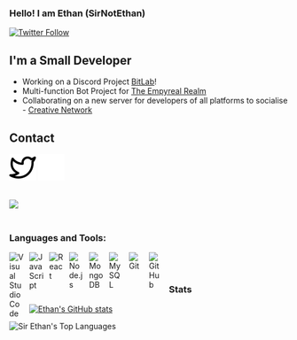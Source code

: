 ### Hello! I am Ethan (SirNotEthan)

[![Twitter Follow](https://img.shields.io/twitter/follow/SirNotEthan?color=1DA1F2&logo=twitter&style=for-the-badge)](https://twitter.com/intent/follow?original_referer=https%3A%2F%2Fgithub.com%2FSirNotEthan&screen_name=SirNotEthan)

## I'm a Small Developer

- Working on a Discord Project [BitLab](https://discord.gg/7rvXDXRwtg)!
- Multi-function Bot Project for [The Empyreal Realm](https://discord.gg/AtDaa47rQn)
- Collaborating on a new server for developers of all platforms to socialise - [Creative Network](https://discord.gg/jWM3wzhMc7)

## Contact

[![website](./img/twitter-light.svg)](https://twitter.com/sirnotethan#gh-light-mode-only)
[![website](./img/twitter-dark.svg)](https://twitter.com/sirnotethan#gh-dark-mode-only)
&nbsp;&nbsp;

<br />
<a href="https://discord.com/users/959555371385622590">
    <img src="https://discord.c99.nl/widget/theme-3/959555371385622590.png" />
</a>
<br />
<br />

### Languages and Tools:

[<img align="left" alt="Visual Studio Code" width="26px" src="https://cdn.jsdelivr.net/gh/devicons/devicon/icons/vscode/vscode-original.svg" style="padding-right:10px;" />](https://code.visualstudio.com/)
[<img align="left" alt="JavaScript" width="26px" src="https://cdn.jsdelivr.net/gh/devicons/devicon/icons/javascript/javascript-original.svg" style="padding-right:10px;" />](https://www.javascript.com/)
[<img align="left" alt="React" width="26px" src="https://cdn.jsdelivr.net/gh/devicons/devicon/icons/react/react-original.svg" style="padding-right:10px;" />](https://react.dev/)
[<img align="left" alt="Node.js" width="26px" src="https://cdn.jsdelivr.net/gh/devicons/devicon/icons/nodejs/nodejs-original.svg" style="padding-right:10px;" />](https://nodejs.org/en)
[<img align="left" alt="MongoDB" width="26px" src="https://cdn.jsdelivr.net/gh/devicons/devicon/icons/mongodb/mongodb-original.svg" style="padding-right:10px;" />](https://www.mongodb.com/)
[<img align="left" alt="MySQL" width="26px" src="https://cdn.jsdelivr.net/gh/devicons/devicon/icons/mysql/mysql-original.svg" style="padding-right:10px;" />](https://www.mysql.com/)
[<img align="left" alt="Git" width="26px" src="https://cdn.jsdelivr.net/gh/devicons/devicon/icons/git/git-original.svg" style="padding-right:10px;" />](https://git-scm.com/)
[<img align="left" alt="GitHub" width="26px" src="https://user-images.githubusercontent.com/3369400/139447912-e0f43f33-6d9f-45f8-be46-2df5bbc91289.png" style="padding-right:10px;" />](https://github.com)

<br />
<br />

### Stats

[![Ethan's GitHub stats](https://github-readme-stats.vercel.app/api?username=sirnotethan)](https://github.com/anuraghazra/github-readme-stats)

<img alt="Sir Ethan's Top Languages" src="https://github-readme-stats.vercel.app/api/top-langs?username=sirnotethan&langs_count=4&layout=compact&theme=react&bg_color=1F222E&title_color=68C3D4&icon_color=F8D866&border_color=1F222E" height="198px"/>
